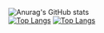 ![Anurag's GitHub stats](https://github-readme-stats.vercel.app/api?username=Synterragen&show_icons=true&theme=Gradient) <br />
[![Top Langs](https://github-readme-stats.vercel.app/api/top-langs/?username=Synterragen&langs_count=10)](https://github.com/anuraghazra/github-readme-stats)
[![Top Langs](https://github-readme-stats.vercel.app/api/top-langs/?username=anuraghazra&layout=compact&langs_count=10)](https://github.com/anuraghazra/github-readme-stats)

